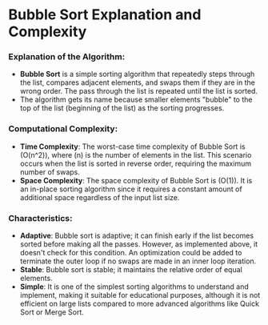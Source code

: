 
# Bubble Sort Explanation and Complexity

### Explanation of the Algorithm:

- **Bubble Sort** is a simple sorting algorithm that repeatedly steps through the list, compares adjacent elements, and swaps them if they are in the wrong order. The pass through the list is repeated until the list is sorted.
- The algorithm gets its name because smaller elements "bubble" to the top of the list (beginning of the list) as the sorting progresses.

### Computational Complexity:

- **Time Complexity**: The worst-case time complexity of Bubble Sort is \(O(n^2)\), where \(n\) is the number of elements in the list. This scenario occurs when the list is sorted in reverse order, requiring the maximum number of swaps.
- **Space Complexity**: The space complexity of Bubble Sort is \(O(1)\). It is an in-place sorting algorithm since it requires a constant amount of additional space regardless of the input list size.

### Characteristics:

- **Adaptive**: Bubble sort is adaptive; it can finish early if the list becomes sorted before making all the passes. However, as implemented above, it doesn't check for this condition. An optimization could be added to terminate the outer loop if no swaps are made in an inner loop iteration.
- **Stable**: Bubble sort is stable; it maintains the relative order of equal elements.
- **Simple**: It is one of the simplest sorting algorithms to understand and implement, making it suitable for educational purposes, although it is not efficient on large lists compared to more advanced algorithms like Quick Sort or Merge Sort.

